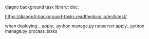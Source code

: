djagno background task library: doc;

https://django4-background-tasks.readthedocs.io/en/latest/




when deploying... 
apply.. python manage.py runserver
apply.. python manage.py process_tasks

